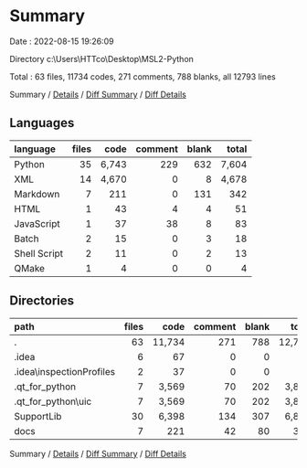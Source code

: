 # Summary

Date : 2022-08-15 19:26:09

Directory c:\\Users\\HTTco\\Desktop\\MSL2-Python

Total : 63 files,  11734 codes, 271 comments, 788 blanks, all 12793 lines

Summary / [Details](details.md) / [Diff Summary](diff.md) / [Diff Details](diff-details.md)

## Languages
| language | files | code | comment | blank | total |
| :--- | ---: | ---: | ---: | ---: | ---: |
| Python | 35 | 6,743 | 229 | 632 | 7,604 |
| XML | 14 | 4,670 | 0 | 8 | 4,678 |
| Markdown | 7 | 211 | 0 | 131 | 342 |
| HTML | 1 | 43 | 4 | 4 | 51 |
| JavaScript | 1 | 37 | 38 | 8 | 83 |
| Batch | 2 | 15 | 0 | 3 | 18 |
| Shell Script | 2 | 11 | 0 | 2 | 13 |
| QMake | 1 | 4 | 0 | 0 | 4 |

## Directories
| path | files | code | comment | blank | total |
| :--- | ---: | ---: | ---: | ---: | ---: |
| . | 63 | 11,734 | 271 | 788 | 12,793 |
| .idea | 6 | 67 | 0 | 0 | 67 |
| .idea\\inspectionProfiles | 2 | 37 | 0 | 0 | 37 |
| .qt_for_python | 7 | 3,569 | 70 | 202 | 3,841 |
| .qt_for_python\\uic | 7 | 3,569 | 70 | 202 | 3,841 |
| SupportLib | 30 | 6,398 | 134 | 307 | 6,839 |
| docs | 7 | 221 | 42 | 80 | 343 |

Summary / [Details](details.md) / [Diff Summary](diff.md) / [Diff Details](diff-details.md)